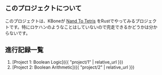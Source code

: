## このプロジェクトについて
このプロジェクトは、KBoneが [Nand To Tetris](https://www.nand2tetris.org/) をRustでやってみるプロジェクトです。特にロケハンのようなことはしていないので完走できるかどうかは分からないです。

## 進行記録一覧
1. [Project 1: Boolean Logic]({{ "project/1" | relative_url }})
2. [Project 2: Boolean Arithmetic]({{ "project/2" | relative_url }})

